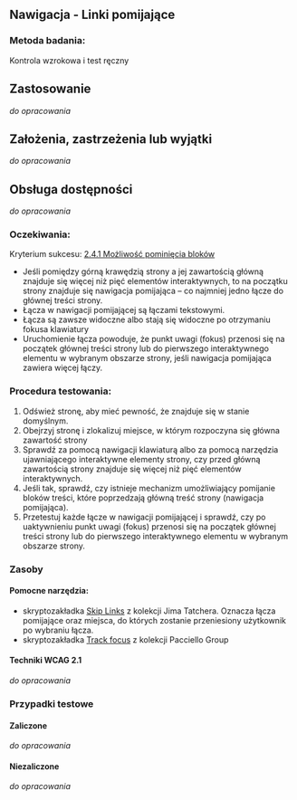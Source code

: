 ## Nawigacja - Linki pomijające

### Metoda badania:
Kontrola wzrokowa i test ręczny 

## Zastosowanie
_do opracowania_
## Założenia, zastrzeżenia lub wyjątki
_do opracowania_

## Obsługa dostępności
_do opracowania_

### Oczekiwania:
Kryterium sukcesu: [2.4.1 Możliwość pominięcia bloków](https://wcag.lepszyweb.pl/#bypass-blocks) 
-	Jeśli pomiędzy górną krawędzią strony a jej zawartością główną znajduje się więcej niż pięć elementów interaktywnych, to na początku strony znajduje się nawigacja pomijająca – co najmniej jedno łącze do głównej treści strony.
-	Łącza w nawigacji pomijającej są łączami tekstowymi. 
-	Łącza są zawsze widoczne albo stają się widoczne po otrzymaniu fokusa klawiatury
-	Uruchomienie łącza powoduje, że punkt uwagi (fokus) przenosi się na początek głównej treści strony lub do pierwszego interaktywnego elementu w wybranym obszarze strony, jeśli nawigacja pomijająca zawiera więcej  łączy. 

### Procedura testowania:
1.	Odśwież stronę, aby mieć pewność, że znajduje się w stanie domyślnym.
2.	Obejrzyj stronę i zlokalizuj miejsce, w którym rozpoczyna się główna zawartość strony 
3.	Sprawdź za pomocą nawigacji klawiaturą  albo za pomocą narzędzia ujawniającego interaktywne elementy strony, czy przed główną zawartością strony znajduje się więcej niż pięć elementów interaktywnych.
4.	Jeśli tak, sprawdź, czy istnieje mechanizm umożliwiający pomijanie bloków treści, które poprzedzają główną treść strony (nawigacja pomijająca). 
5.	Przetestuj każde łącze w nawigacji pomijającej i sprawdź, czy po uaktywnieniu punkt uwagi (fokus) przenosi się na początek głównej treści strony lub do pierwszego interaktywnego elementu w wybranym obszarze strony.   

### Zasoby

#### Pomocne narzędzia:
-	skryptozakładka [Skip Links](https://jimthatcher.com/favelets/) z kolekcji Jima Tatchera.  Oznacza łącza pomijające oraz miejsca, do których zostanie przeniesiony użytkownik po wybraniu łącza.
-	skryptozakładka [Track focus](https://github.com/ThePacielloGroup/bookmarklets) z kolekcji Pacciello Group 

#### Techniki WCAG 2.1
_do opracowania_

### Przypadki testowe

#### Zaliczone
_do opracowania_

#### Niezaliczone
_do opracowania_ 
 
